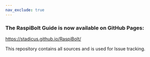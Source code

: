 ```yaml
---
nav_exclude: true
---
```

### The RaspiBolt Guide is now available on GitHub Pages:

https://stadicus.github.io/RaspiBolt/

This repository contains all sources and is used for Issue tracking.
